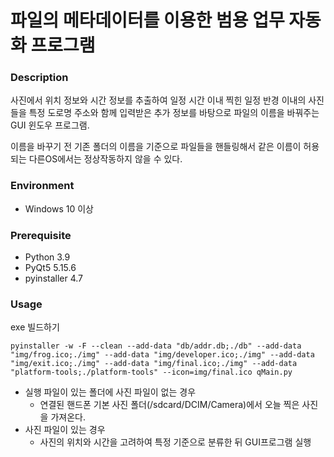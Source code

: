 # 파일의 메타데이터를 이용한 범용 업무 자동화 프로그램

### Description
사진에서 위치 정보와 시간 정보를 추출하여
일정 시간 이내 찍힌 일정 반경 이내의 사진들을 
특정 도로명 주소와 함께 입력받은 추가 정보를 바탕으로 
파일의 이름을 바꿔주는 GUI 윈도우 프로그램.

이름을 바꾸기 전 기존 폴더의 이름을 기준으로 파일들을 핸들링해서
같은 이름이 허용되는 다른OS에서는 정상작동하지 않을 수 있다.

### Environment
* Windows 10 이상

### Prerequisite
* Python 3.9
* PyQt5 5.15.6
* pyinstaller 4.7

### Usage
exe 빌드하기 
```
pyinstaller -w -F --clean --add-data "db/addr.db;./db" --add-data "img/frog.ico;./img" --add-data "img/developer.ico;./img" --add-data "img/exit.ico;./img" --add-data "img/final.ico;./img" --add-data "platform-tools;./platform-tools" --icon=img/final.ico qMain.py
```

* 실행 파일이 있는 폴더에 사진 파일이 없는 경우
  * 연결된 핸드폰 기본 사진 폴더(/sdcard/DCIM/Camera)에서 오늘 찍은 사진을 가져온다.
* 사진 파일이 있는 경우
  * 사진의 위치와 시간을 고려하여 특정 기준으로 분류한 뒤 GUI프로그램 실행

